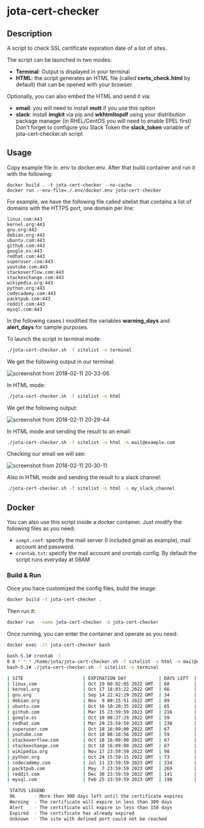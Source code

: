 # jota-cert-checker

## Description

A script to check SSL certificate expiration date of a list of sites.

The script can be launched in two modes:

* **Terminal**: Output is displayed in your terminal
* **HTML**: the script generates an HTML file (called **certs_check.html** by default) that can be opened with your browser. 

Optionally, you can also embed the HTML and send it via:

* **email**: you will need to install **mutt** if you use this option
* **slack**: install **imgkit** via pip and **wkhtmltopdf** using your distribution package manager (in RHEL/CentOS you will need to enable EPEL first) Don't forget to configure you Slack Token the **slack_token** variable of jota-cert-checker.sh script

## Usage

Copy example file in .env to docker.env. After that build container and run it with the following:

```
docker build . -t jota-cert-checker --no-cache
docker run --env-file=./.env/docker.env jota-cert-checker
```


For example, we have the following file called sitelist that contains a list of domains with the HTTPS port, one domain per line:

```
linux.com:443
kernel.org:443
gnu.org:443
debian.org:443
ubuntu.com:443
github.com:443
google.es:443
redhat.com:443
superuser.com:443
youtube.com:443
stackoverflow.com:443
stackexchange.com:443
wikipedia.org:443
python.org:443
codecademy.com:443
packtpub.com:443
reddit.com:443
mysql.com:443
```

In the following cases I modified the variables **warning_days** and **alert_days** for sample purposes. 

To launch the script in terminal mode:
```bash
./jota-cert-checker.sh -f sitelist -o terminal
```
We get the following output in our terminal:

![screenshot from 2018-02-11 20-33-06](https://user-images.githubusercontent.com/12804701/36077449-5f85d338-0f6b-11e8-991d-1ffef916d4b6.png)

In HTML mode:
```bash
./jota-cert-checker.sh -f sitelist -o html
```
We get the following output:

![screenshot from 2018-02-11 20-29-44](https://user-images.githubusercontent.com/12804701/36077452-6c282e4c-0f6b-11e8-966b-f3d863298586.png)

In HTML mode and sending the result to an email:
```bash
./jota-cert-checker.sh -f sitelist -o html -m mail@example.com
```
Checking our email we will see:

![screenshot from 2018-02-11 20-30-11](https://user-images.githubusercontent.com/12804701/36078161-891bb566-0f73-11e8-984c-1cd65127a8e4.png)

Also in HTML mode and sending the result to a slack channel:
```bash
./jota-cert-checker.sh -f sitelist -o html -s my_slack_channel
```

## Docker
You can also use this script inside a docker container. Just modify the following files as you need:

* `ssmpt.conf`: specify the mail server (I included gmail as example), mail account and password.
* `crontab.txt`: specify the mail account and crontab config. By default the script runs everyday at 08AM

### Build & Run

Once you hace customized the config files, build the image:
```bash
docker build -t jota-cert-checker .
```
Then run it:
```bash
docker run --name jota-cert-checker -d jota-cert-checker
```
Once running, you can enter the container and operate as you need:
```bash
docker exec -it jota-cert-checker bash
```
```bash
bash-5.1# crontab -l
0 8 * * * /home/jota/jota-cert-checker.sh -f sitelist -o html -m mail@example.com
bash-5.1# ./jota-cert-checker.sh -f sitelist -o terminal

| SITE                      | EXPIRATION DAY            | DAYS LEFT  | STATUS   
| linux.com                 | Oct 19 00:02:05 2022 GMT  | 68         | Alert    
| kernel.org                | Oct 17 18:03:22 2022 GMT  | 66         | Alert    
| gnu.org                   | Sep 14 22:42:29 2022 GMT  | 34         | Alert    
| debian.org                | Nov  9 00:15:51 2022 GMT  | 89         | Alert    
| ubuntu.com                | Oct 16 10:20:35 2022 GMT  | 65         | Alert    
| github.com                | Mar 15 23:59:59 2023 GMT  | 216        | Warning  
| google.es                 | Oct 10 08:27:29 2022 GMT  | 59         | Alert    
| redhat.com                | Mar 29 23:59:59 2023 GMT  | 230        | Warning  
| superuser.com             | Oct 18 16:09:00 2022 GMT  | 67         | Alert    
| youtube.com               | Oct 10 08:18:56 2022 GMT  | 59         | Alert    
| stackoverflow.com         | Oct 18 16:09:00 2022 GMT  | 67         | Alert    
| stackexchange.com         | Oct 18 16:09:00 2022 GMT  | 67         | Alert    
| wikipedia.org             | Nov 17 23:59:59 2022 GMT  | 98         | Alert    
| python.org                | Oct 24 15:59:15 2022 GMT  | 73         | Alert    
| codecademy.com            | Jul 11 23:59:59 2023 GMT  | 334        | Ok       
| packtpub.com              | May  7 23:59:59 2023 GMT  | 269        | Warning  
| reddit.com                | Dec 30 23:59:59 2022 GMT  | 141        | Alert    
| mysql.com                 | Feb 25 23:59:59 2023 GMT  | 198        | Warning  

 STATUS LEGEND
 Ok       - More than 300 days left until the certificate expires
 Warning  - The certificate will expire in less than 300 days
 Alert    - The certificate will expire in less than 150 days
 Expired  - The certificate has already expired
 Unknown  - The site with defined port could not be reached
```
